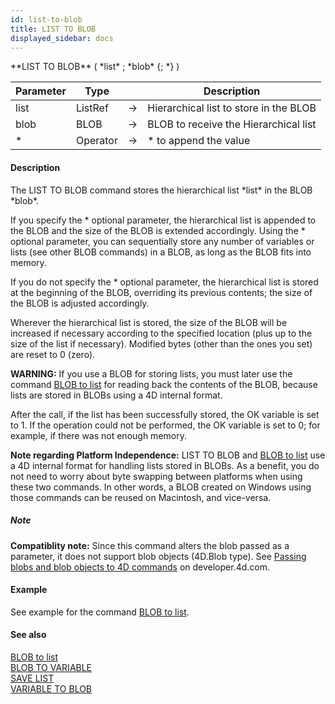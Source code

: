 ```yaml
---
id: list-to-blob
title: LIST TO BLOB
displayed_sidebar: docs
---
```


<!--REF #_command_.LIST TO BLOB.Syntax-->**LIST TO BLOB** ( *list* ; *blob* {; *} )<!-- END REF-->
<!--REF #_command_.LIST TO BLOB.Params-->
| Parameter | Type |  | Description |
| --- | --- | --- | --- |
| list | ListRef | -> | Hierarchical list to store in the BLOB |
| blob | BLOB | -> | BLOB to receive the Hierarchical list |
| * | Operator | -> | * to append the value |

<!-- END REF-->

#### Description 

<!--REF #_command_.LIST TO BLOB.Summary-->The LIST TO BLOB command stores the hierarchical list *list* in the BLOB *blob*.<!-- END REF-->

If you specify the \* optional parameter, the hierarchical list is appended to the BLOB and the size of the BLOB is extended accordingly. Using the \* optional parameter, you can sequentially store any number of variables or lists (see other BLOB commands) in a BLOB, as long as the BLOB fits into memory. 

If you do not specify the \* optional parameter, the hierarchical list is stored at the beginning of the BLOB, overriding its previous contents; the size of the BLOB is adjusted accordingly.

Wherever the hierarchical list is stored, the size of the BLOB will be increased if necessary according to the specified location (plus up to the size of the list if necessary). Modified bytes (other than the ones you set) are reset to 0 (zero). 

**WARNING:** If you use a BLOB for storing lists, you must later use the command [BLOB to list](blob-to-list.md) for reading back the contents of the BLOB, because lists are stored in BLOBs using a 4D internal format.

After the call, if the list has been successfully stored, the OK variable is set to 1\. If the operation could not be performed, the OK variable is set to 0; for example, if there was not enough memory.

**Note regarding Platform Independence:** LIST TO BLOB and [BLOB to list](blob-to-list.md) use a 4D internal format for handling lists stored in BLOBs. As a benefit, you do not need to worry about byte swapping between platforms when using these two commands. In other words, a BLOB created on Windows using those commands can be reused on Macintosh, and vice-versa.

##### Note 

**Compatiblity note:** Since this command alters the blob passed as a parameter, it does not support blob objects (4D.Blob type). See [Passing blobs and blob objects to 4D commands](https://developer.4d.com/docs/Concepts/blob.html#passing-blobs-and-blob-objects-to-4d-commands) on developer.4d.com.

#### Example 

See example for the command [BLOB to list](blob-to-list.md).

#### See also 

[BLOB to list](blob-to-list.md)  
[BLOB TO VARIABLE](blob-to-variable.md)  
[SAVE LIST](save-list.md)  
[VARIABLE TO BLOB](variable-to-blob.md)  